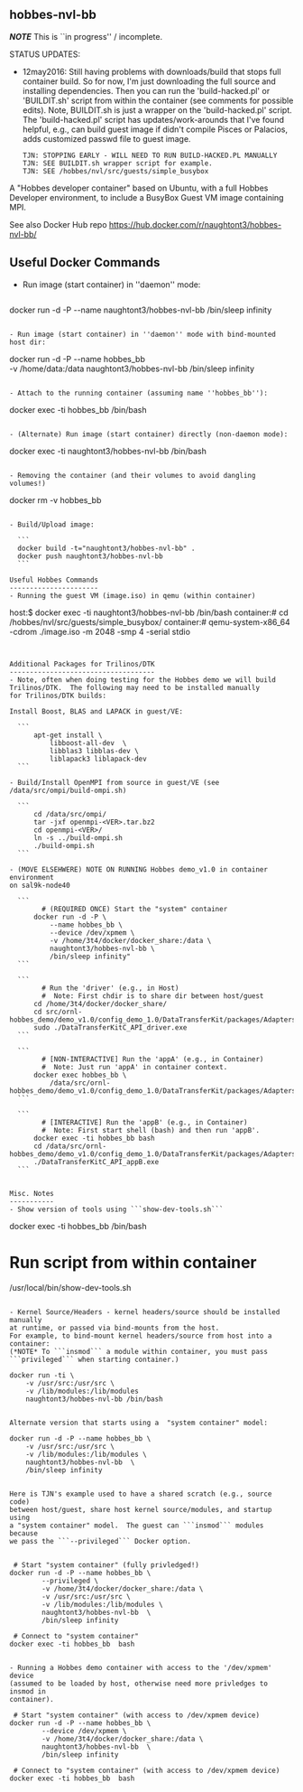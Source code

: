 hobbes-nvl-bb
---------------

***NOTE*** This is ``in progress'' / incomplete.

STATUS UPDATES:
 - 12may2016: Still having problems with downloads/build that stops
              full container build.  So for now, I'm just downloading
              the full source and installing dependencies.
              Then you can run the 'build-hacked.pl' or 'BUILDIT.sh' script 
              from within the container (see comments for possible edits).
              Note, BUILDIT.sh is just a wrapper on the 'build-hacked.pl' 
              script.  The 'build-hacked.pl' script has updates/work-arounds 
              that I've found helpful, e.g., can build guest image if didn't 
              compile Pisces or Palacios, adds customized passwd file to 
              guest image.

    ```
    TJN: STOPPING EARLY - WILL NEED TO RUN BUILD-HACKED.PL MANUALLY
    TJN: SEE BUILDIT.sh wrapper script for example.
    TJN: SEE /hobbes/nvl/src/guests/simple_busybox
    ```


A "Hobbes developer container" based on Ubuntu,
with a full Hobbes Developer environment, to include
a BusyBox Guest VM image containing MPI.

See also Docker Hub repo
https://hub.docker.com/r/naughtont3/hobbes-nvl-bb/


Useful Docker Commands
----------------------
- Run image (start container) in ''daemon'' mode:

  ```
 docker run -d -P --name <NAME> naughtont3/hobbes-nvl-bb /bin/sleep infinity
  ```

- Run image (start container) in ''daemon'' mode with bind-mounted host dir:

  ```
  docker run -d -P --name hobbes_bb \
           -v /home/data:/data  naughtont3/hobbes-nvl-bb /bin/sleep infinity
  ```

- Attach to the running container (assuming name ''hobbes_bb''):

  ```
  docker exec -ti hobbes_bb  /bin/bash
  ```

- (Alternate) Run image (start container) directly (non-daemon mode):

  ```
  docker exec -ti naughtont3/hobbes-nvl-bb /bin/bash
  ```

- Removing the container (and their volumes to avoid dangling volumes!)

  ```
  docker rm -v hobbes_bb
  ```

- Build/Upload image:

    ```
    docker build -t="naughtont3/hobbes-nvl-bb" .
    docker push naughtont3/hobbes-nvl-bb 
    ```

Useful Hobbes Commands
----------------------
- Running the guest VM (image.iso) in qemu (within container)

  ```
  host:$ docker exec -ti naughtont3/hobbes-nvl-bb /bin/bash
  container:# cd /hobbes/nvl/src/guests/simple_busybox/
  container:# qemu-system-x86_64 -cdrom ./image.iso -m 2048 -smp 4 -serial stdio
  ```


Additional Packages for Trilinos/DTK 
------------------------------------
- Note, often when doing testing for the Hobbes demo we will build
  Trilinos/DTK.  The following may need to be installed manually
  for Trilinos/DTK builds:

  Install Boost, BLAS and LAPACK in guest/VE:

    ```
        apt-get install \
            libboost-all-dev  \
            libblas3 libblas-dev \
            liblapack3 liblapack-dev
    ```

- Build/Install OpenMPI from source in guest/VE (see /data/src/ompi/build-ompi.sh)

    ```
        cd /data/src/ompi/
        tar -jxf openmpi-<VER>.tar.bz2
        cd openmpi-<VER>/
        ln -s ../build-ompi.sh
        ./build-ompi.sh
    ```

- (MOVE ELSEHWERE) NOTE ON RUNNING Hobbes demo_v1.0 in container environment
  on sal9k-node40

    ```
          # (REQUIRED ONCE) Start the "system" container
        docker run -d -P \
            --name hobbes_bb \
            --device /dev/xpmem \
            -v /home/3t4/docker/docker_share:/data \
            naughtont3/hobbes-nvl-bb \
            /bin/sleep infinity"
    ```

    ```
          # Run the 'driver' (e.g., in Host)
          #  Note: First chdir is to share dir between host/guest
        cd /home/3t4/docker/docker_share/
        cd src/ornl-hobbes_demo/demo_v1.0/config_demo_1.0/DataTransferKit/packages/Adapters/POD_C/test/
        sudo ./DataTransferKitC_API_driver.exe 
    ```

    ```
          # [NON-INTERACTIVE] Run the 'appA' (e.g., in Container)
          #  Note: Just run 'appA' in container context.
        docker exec hobbes_bb \
            /data/src/ornl-hobbes_demo/demo_v1.0/config_demo_1.0/DataTransferKit/packages/Adapters/POD_C/test/DataTransferKitC_API_appA.exe
    ```

    ```
          # [INTERACTIVE] Run the 'appB' (e.g., in Container) 
          #  Note: First start shell (bash) and then run 'appB'.
        docker exec -ti hobbes_bb bash
        cd /data/src/ornl-hobbes_demo/demo_v1.0/config_demo_1.0/DataTransferKit/packages/Adapters/POD_C/test/
        ./DataTransferKitC_API_appB.exe
    ```


Misc. Notes
-----------
- Show version of tools using ```show-dev-tools.sh```

  ```
  docker exec -ti hobbes_bb  /bin/bash

   # Run script from within container
  /usr/local/bin/show-dev-tools.sh
  ```

- Kernel Source/Headers - kernel headers/source should be installed manually 
  at runtime, or passed via bind-mounts from the host.
  For example, to bind-mount kernel headers/source from host into a container:
  (*NOTE* To ```insmod``` a module within container, you must pass
  ```privileged``` when starting container.)

  ```
    docker run -ti \
        -v /usr/src:/usr/src \
        -v /lib/modules:/lib/modules
        naughtont3/hobbes-nvl-bb /bin/bash
  ```

  Alternate version that starts using a  "system container" model:

  ```
    docker run -d -P --name hobbes_bb \
        -v /usr/src:/usr/src \
        -v /lib/modules:/lib/modules \
        naughtont3/hobbes-nvl-bb  \
        /bin/sleep infinity 
  ```

  Here is TJN's example used to have a shared scratch (e.g., source code)
  between host/guest, share host kernel source/modules, and startup using
  a "system container" model.  The guest can ```insmod``` modules because
  we pass the ```--privileged``` Docker option.


   ```
     # Start "system container" (fully privledged!)
    docker run -d -P --name hobbes_bb \
            --privileged \
            -v /home/3t4/docker/docker_share:/data \
            -v /usr/src:/usr/src \
            -v /lib/modules:/lib/modules \
            naughtont3/hobbes-nvl-bb  \
            /bin/sleep infinity

     # Connect to "system container"
    docker exec -ti hobbes_bb  bash
   ```

- Running a Hobbes demo container with access to the '/dev/xpmem' device
  (assumed to be loaded by host, otherwise need more privledges to insmod in
  container).

   ```
     # Start "system container" (with access to /dev/xpmem device)
    docker run -d -P --name hobbes_bb \
            --device /dev/xpmem \
            -v /home/3t4/docker/docker_share:/data \
            naughtont3/hobbes-nvl-bb  \
            /bin/sleep infinity

     # Connect to "system container" (with access to /dev/xpmem device)
    docker exec -ti hobbes_bb  bash
   ```

    

